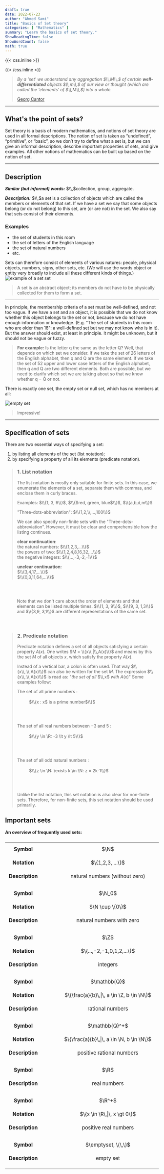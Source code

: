 ```yaml
---
draft: true
date: 2022-07-23
author: "Ahmed Sami"
title: "Basics of Set theory"
categories: [ "Mathematics" ]
summary: "Learn the basics of set theory."
ShowReadingTime: false
ShowWordCount: false
math: true
---
```


{{< css.inline >}}

<style>
    @media screen and (max-width:600px) {
        .katex {font-size: 1.2rem;}
    }
    #midbox {background: var(--code-bg); padding: 1px;}
    #midbox blockquote {border: 4px solid var(--tertiary);border-top: 0;border-bottom: 0;}
    #sm-tb table,#sm-tb thead,#sm-tb tbody,#sm-tb th,#sm-tb td,#sm-tb tr{display: block;overflow: hidden;}
    #sm-tb thead tr{position: absolute;top: -9999px;left: -9999px;}
    #sm-tb tr {border: 2px solid var(--border);border-bottom: 0; margin-bottom: 12px}
    #sm-tb td {
        border: none;
        border-bottom: 2px solid var(--border);
        position: relative;
        padding: 12px 12px 12px 36%;
        white-space: normal;
        text-align:center;
        font-size: 1.05rem;
    }
    #sm-tb td:before {
        position: absolute;
        top: 50%;
        transform: translate(0, -50%);
        left: 9px;
        width: 20%;
        white-space: nowrap;
        text-align:center;
        font-size: 1.05rem;
        font-weight: bold;
    }
    #sm-tb td:before {content: attr(data-title);}
</style>

{{< /css.inline >}}

> _By a 'set' we understand any aggregation $\\,M\\,$
> of certain **well-differentiated** objects $\\,m\\,$ of our
> view or thought (which are called the 'elements' of
> $\\,M\\,$) into a whole._
>
> [Georg Cantor](https://upload.wikimedia.org/wikipedia/commons/c/cf/Textstelle_mit_der_Mengendefinition_von_Georg_Cantor.png)

---

## What's the point of sets?

Set theory is a basis of modern mathematics, and notions of set theory
are used in all formal descriptions. The notion of set is taken as
“undefined”, “primitive”, or “basic”, so we don’t try to define what
a set is, but we can give an informal description, describe important
properties of sets, and give examples. All other notions of mathematics
can be built up based on the notion of set.


---
## Description

**_Similar (but informal) words:_** $\\,$collection, group, aggregate.

**_Description:_** $\\,$a set is a collection of objects which are
called the members or elements of that set. If we have a set we say
that some objects belong (or do not belong) to this set, are
(or are not) in the set. We also say that sets consist of their elements.

### Examples
- the set of students in this room
- the set of letters of the English language
- the set of natural numbers
- etc.


Sets can therefore consist of elements of various natures:
people, physical objects, numbers, signs, other sets, etc.
(We will use the words object or entity very broadly to include
all these different kinds of things.)
<img style="display: block;margin-left: auto;margin-right: auto;"
src="/codespace/example_of_a_set.svg" alt="example of a set set">
</img>

> A set is an abstract object; its members do not have to be
physically collected for them to form a set.

<hr>

In principle, the membership criteria of a set must be well-defined,
and not too vague. If we have a set and an object, it is possible
that we do not know whether this object belongs to the set or not,
because we do not have enough information or knowledge. (E.g. "The
set of students in this room who are older than 18": a well-defined
set but we may not know who is in it). But the answer should exist,
at least in principle. It might be unknown, but it should not be
vague or fuzzy.

> **For example:** Is the letter q the same as the letter Q? Well, that
> depends on which set we consider. If we take the set of 26 letters of
> the English alphabet, then q and Q are the same element. If we take
> the set of 52 upper and lower case letters of the English alphabet,
> then q and Q are two different elements. Both are possible, but we
> need to clarify which set we are talking about so that we know whether
> q = Q or not.

There is exactly one set, the empty set or null set, which has no members at all:

<img style="display: block;margin-left: auto;margin-right: auto;"
src="/codespace/empty_set.svg" alt="empty set">
</img>

> Impressive!

<hr>

## Specification of sets
There are two essential ways of specifying a set:
1. by listing all elements of the set (list notation);
2. by specifying a property of all its elements (predicate notation).

> ### 1. List notation
> The list notation is mostly only suitable for finite sets. In this case,
> we enumerate the elements of a set, separate them with commas, and enclose
> them in curly braces.
>
> Examples: $\\{1, 3, 9\\}$, $\\{$red, green, blue$\\}$, $\\{a,b,d,m\\}$
>
> "Three-dots-abbreviation": $\\{1,2,\\,...,100\\}$
>
> We can also specify non-finite sets with the "Three-dots-abbreviation".
> However, it must be clear and comprehensible how the listing continues.
>
> **clear continuation:**\
> the natural numbers: $\\{1,2,3,...\\}$\
> the powers of two: $\\{1,2,4,8,16,32,...\\}$\
> the negative integers: $\\{...,-3,-2,-1\\}$
>
> **unclear continuation:**\
> $\\{3,4,17,...\\}$\
> $\\{0,3,11,64,...\\}$

<div id="midbox" style="margin: 46px 0;">
<p>

> Note that we don't care about the order of elements and
> that elements can be listed multiple times. $\\{1, 3, 9\\}$,
> $\\{9, 3, 1,3\\}$ and $\\{3,9, 3,1\\}$ are different representations
> of the same set.

</p>
</div>

> ### 2. Predicate notation
> Predicate notation defines a set of all objects satisfying a certain
> property $A(x)$. One writes $M = \\{x\\,|\\,A(x)\\}$ and means by this
> the set $M$ of all objects $x$, which satisfy the property $A(x)$.
>
> Instead of a vertical bar, a colon is often used. That way
> $\\{x\\,:\\,A(x)\\}$ can also be written for the set $M$. The
> expression $\\{x\\,:\\,A(x)\\}$ is read as: "_the set of all_
> $\\,x$ _with_ $A(x)$" Some examples follow:
>
> The set of all prime numbers :
> <div id="midbox" style="margin: -12px 0 46px 0">
> <p>
>
> > $\\{x : x$ is a prime number$\\}$
>
> </p>
> </div>
>
> The set of all real numbers between $-3$ and $5$ :
> <div id="midbox" style="margin: -12px 0 46px 0">
> <p>
>
> > $\\{y \in \R: -3 \lt y \lt 5\\}$
>
> </p>
> </div>
>
> The set of all odd natural numbers :
> <div id="midbox" style="margin: -12px 0 46px 0">
> <p>
>
> > $\\{z \in \N: \exists k \in \N: z = 2k-1\\}$
>
> </p>
> </div>
>
> Unlike the list notation, this set notation is also clear
> for non-finite sets. Therefore, for non-finite sets, this
> set notation should be used primarily.

## Important sets

**An overview of frequently used sets:**
<table id="sm-tb" style="display: table">
    <thead>
        <tr>
            <th>Symbol</th>
            <th>Notation</th>
            <th>Description</th>
        </tr>
    </thead>
    <tbody>
        <tr>
            <td data-title="Symbol">$\N$</td>
            <td data-title="Notation">$\{1,2,3, ...\}$</td>
            <td data-title="Description">natural numbers (without zero)</td>
        </tr>
        <tr>
            <td data-title="Symbol">$\N_0$</td>
            <td data-title="Notation">$\N \cup \{0\}$</td>
            <td data-title="Description">natural numbers with zero</td>
        </tr>
        <tr>
            <td data-title="Symbol">$\Z$</td>
            <td data-title="Notation">$\{...,-2,-1,0,1,2,...\}$</td>
            <td data-title="Description">integers</td>
        </tr>
        <tr>
            <td data-title="Symbol">$\mathbb{Q}$</td>
            <td data-title="Notation">$\{\frac{a}{b}\,|\, a \in \Z, b \in \N\}$</td>
            <td data-title="Description">rational numbers</td>
        </tr>
        <tr>
            <td data-title="Symbol">$\mathbb{Q}^+$</td>
            <td data-title="Notation">$\{\frac{a}{b}\,|\, a \in \N, b \in \N\}$</td>
            <td data-title="Description">positive rational numbers</td>
        </tr>
        <tr>
            <td data-title="Symbol">$\R$</td>
            <td data-title="Description">real numbers</td>
        </tr>
        <tr>
            <td data-title="Symbol">$\R^+$</td>
            <td data-title="Notation">$\{x \in \R\,|\, x \gt 0\}$</td>
            <td data-title="Description">positive real numbers</td>
        </tr>
        <tr>
            <td data-title="Symbol">$\emptyset, \{\,\}$</td>
            <td data-title="Description">empty set</td>
        </tr>
    </tbody>
</table>